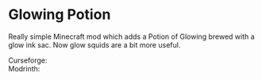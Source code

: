# Glowing Potion

Really simple Minecraft mod which adds a Potion of Glowing brewed
with a glow ink sac. Now glow squids are a bit more useful.

Curseforge:  
Modrinth: 